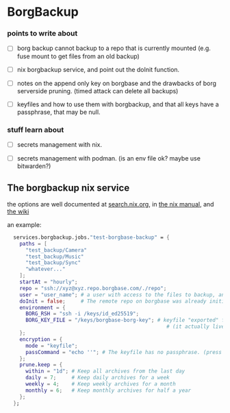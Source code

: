 # BorgBackup

### points to write about
- [ ] borg backup cannot backup to a repo that is currently mounted (e.g. fuse mount to get files from an old backup)
- [ ] nix borgbackup service, and point out the doInit function.
- [ ] notes on the append only key on borgbase and the drawbacks of borg serverside pruning. (timed attack can delete all backups)
- [ ] keyfiles and how to use them with borgbackup, and that all keys have a passphrase, that may be null.


### stuff learn about
- [ ] secrets management with nix.
- [ ] secrets management with podman. (is an env file ok? maybe use bitwarden?)


## The borgbackup nix service
the options are well documented at [search.nix.org](https://search.nixos.org/options?channel=24.05&from=0&size=50&sort=relevance&type=packages&query=services.borgbackup.jobs.%3Cname%3E.), in [the nix manual](https://nixos.org/manual/nixos/stable/#module-borgbase), and [the wiki](https://wiki.nixos.org/wiki/Borg_backup)

an example:
```nix 
  services.borgbackup.jobs."test-borgbase-backup" = {
    paths = [ 
      "test_backup/Camera"
      "test_backup/Music"
      "test_backup/Sync"
      "whatever..."
    ];
    startAt = "hourly";
    repo = "ssh://xyz@xyz.repo.borgbase.com/./repo";
    user = "user_name"; # a user with access to the files to backup, and the keys
    doInit = false;     # The remote repo on borgbase was already initialized.
    environment = {
      BORG_RSH = "ssh -i /keys/id_ed25519";
      BORG_KEY_FILE = "/keys/borgbase-borg-key"; # keyfile "exported" from the repo. 
                                                    # (it actually lives in ~/.config/borg/keys)
    };
    encryption = {
      mode = "keyfile";
      passCommand = "echo ''"; # The keyfile has no passphrase. (press enter when prompted)
    };
    prune.keep = {
      within = "1d"; # Keep all archives from the last day
      daily = 7;     # Keep daily archives for a week
      weekly = 4;    # Keep weekly archives for a month
      monthly = 6;   # Keep monthly archives for half a year
    };
  };
```
